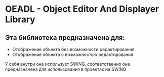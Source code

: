 # OEADL - Object Editor And Displayer Library
## Эта библиотека предназначена для:
* Отображение объекта без возможности редактирования
* Отображение объекта с возможностью редактирования

У себя внутри она использует SWING, соответственно она предназначена для использования в проектах на SWING
